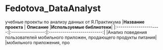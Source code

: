 # Fedotova_DataAnalyst
учебные проекты по анализу данных от Я.Практикума
|**Название проекта**  | **Описание**     |**Используемые библиотеки**|
|:----------------------:|:-----------------:|:---------------------------:|
|Анализ поведения пользователей мобильного приложен, продающего продукты питания|                                 
|мобильного приложения, про
